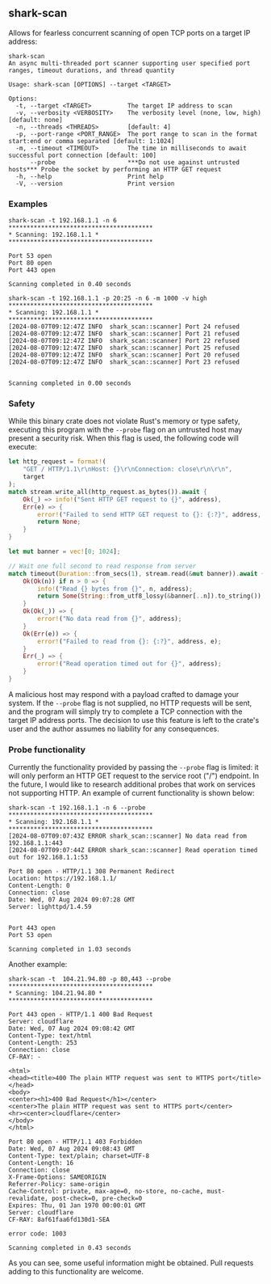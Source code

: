 ## shark-scan

Allows for fearless concurrent scanning of open TCP ports on a target IP address:

```text
shark-scan
An async multi-threaded port scanner supporting user specified port ranges, timeout durations, and thread quantity

Usage: shark-scan [OPTIONS] --target <TARGET>

Options:
  -t, --target <TARGET>          The target IP address to scan
  -v, --verbosity <VERBOSITY>    The verbosity level (none, low, high) [default: none]
  -n, --threads <THREADS>        [default: 4]
  -p, --port-range <PORT_RANGE>  The port range to scan in the format start:end or comma separated [default: 1:1024]
  -m, --timeout <TIMEOUT>        The time in milliseconds to await successful port connection [default: 100]
      --probe                    ***Do not use against untrusted hosts*** Probe the socket by performing an HTTP GET request
  -h, --help                     Print help
  -V, --version                  Print version
```

### Examples
```text
shark-scan -t 192.168.1.1 -n 6 
****************************************
* Scanning: 192.168.1.1 *
****************************************

Port 53 open
Port 80 open
Port 443 open

Scanning completed in 0.40 seconds
```

```text
shark-scan -t 192.168.1.1 -p 20:25 -n 6 -m 1000 -v high
****************************************
* Scanning: 192.168.1.1 *
****************************************
[2024-08-07T09:12:47Z INFO  shark_scan::scanner] Port 24 refused
[2024-08-07T09:12:47Z INFO  shark_scan::scanner] Port 21 refused
[2024-08-07T09:12:47Z INFO  shark_scan::scanner] Port 22 refused
[2024-08-07T09:12:47Z INFO  shark_scan::scanner] Port 25 refused
[2024-08-07T09:12:47Z INFO  shark_scan::scanner] Port 20 refused
[2024-08-07T09:12:47Z INFO  shark_scan::scanner] Port 23 refused


Scanning completed in 0.00 seconds
```

### Safety
While this binary crate does not violate Rust's memory or type safety, executing this program
with the `--probe` flag on an untrusted host may present a security risk. When this flag is used, 
the following code will execute: 
```rust
let http_request = format!(
    "GET / HTTP/1.1\r\nHost: {}\r\nConnection: close\r\n\r\n",
    target
);
match stream.write_all(http_request.as_bytes()).await {
    Ok(_) => info!("Sent HTTP GET request to {}", address),
    Err(e) => {
        error!("Failed to send HTTP GET request to {}: {:?}", address, e);
        return None;
    }
}

let mut banner = vec![0; 1024];

// Wait one full second to read response from server
match timeout(Duration::from_secs(1), stream.read(&mut banner)).await {
    Ok(Ok(n)) if n > 0 => {
        info!("Read {} bytes from {}", n, address);
        return Some(String::from_utf8_lossy(&banner[..n]).to_string());
    }
    Ok(Ok(_)) => {
        error!("No data read from {}", address);
    }
    Ok(Err(e)) => {
        error!("Failed to read from {}: {:?}", address, e);
    }
    Err(_) => {
        error!("Read operation timed out for {}", address);
    }
}
```

A malicious host may respond with a payload crafted to damage your system. 
If the `--probe` flag is not supplied, no HTTP requests will be sent, and the program will simply 
try to complete a TCP connection with the target IP address ports. The decision to use this feature is left to 
the crate's user and the author assumes no liability for any consequences. 

### Probe functionality 
Currently the functionality provided by passing the `--probe` flag is limited: it will only perform an HTTP GET 
request to the service root ("/") endpoint. In the future, I would like to research additional probes that work 
on services not supporting HTTP. An example of current functionality is shown below: 

```text
shark-scan -t 192.168.1.1 -n 6 --probe
****************************************
* Scanning: 192.168.1.1 *
****************************************
[2024-08-07T09:07:43Z ERROR shark_scan::scanner] No data read from 192.168.1.1:443
[2024-08-07T09:07:44Z ERROR shark_scan::scanner] Read operation timed out for 192.168.1.1:53

Port 80 open - HTTP/1.1 308 Permanent Redirect
Location: https://192.168.1.1/
Content-Length: 0
Connection: close
Date: Wed, 07 Aug 2024 09:07:28 GMT
Server: lighttpd/1.4.59


Port 443 open
Port 53 open

Scanning completed in 1.03 seconds
```

Another example: 

```text
shark-scan -t  104.21.94.80 -p 80,443 --probe
****************************************
* Scanning: 104.21.94.80 *
****************************************

Port 443 open - HTTP/1.1 400 Bad Request
Server: cloudflare
Date: Wed, 07 Aug 2024 09:08:42 GMT
Content-Type: text/html
Content-Length: 253
Connection: close
CF-RAY: -

<html>
<head><title>400 The plain HTTP request was sent to HTTPS port</title></head>
<body>
<center><h1>400 Bad Request</h1></center>
<center>The plain HTTP request was sent to HTTPS port</center>
<hr><center>cloudflare</center>
</body>
</html>

Port 80 open - HTTP/1.1 403 Forbidden
Date: Wed, 07 Aug 2024 09:08:43 GMT
Content-Type: text/plain; charset=UTF-8
Content-Length: 16
Connection: close
X-Frame-Options: SAMEORIGIN
Referrer-Policy: same-origin
Cache-Control: private, max-age=0, no-store, no-cache, must-revalidate, post-check=0, pre-check=0
Expires: Thu, 01 Jan 1970 00:00:01 GMT
Server: cloudflare
CF-RAY: 8af61faa6fd130d1-SEA

error code: 1003

Scanning completed in 0.43 seconds
```

As you can see, some useful information might be obtained. Pull requests adding to this functionality are welcome. 

